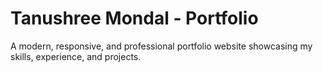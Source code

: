 # Tanushree Mondal - Portfolio

A modern, responsive, and professional portfolio website showcasing my skills, experience, and projects.
